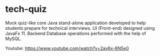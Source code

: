 # tech-quiz
Mock quiz-like core Java stand-alone application developed to help students prepare for technical interviews.
UI (Front-end) designed using JavaFx 11.
Backend Database operations performed with the help of MySQL.


Youtube:  https://www.youtube.com/watch?v=2av6x-6N5e0
